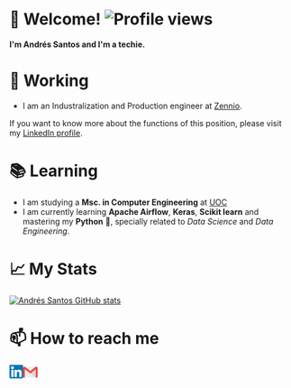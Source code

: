 # 👋 Welcome! ![Profile views](https://gpvc.arturio.dev/Asantz96)

**I'm Andrés Santos and I'm a techie.** 

# 🦾 Working
- I am an Industralization and Production engineer at [Zennio](https://www.zennio.com/). 

If you want to know more about the functions of this position, please visit my [LinkedIn profile](https://www.linkedin.com/in/andressantossanz/).

# 📚 Learning

- I am studying a **Msc. in Computer Engineering** at [UOC](https://studies.uoc.edu/en/study-at-the-uoc)
- I am currently learning **Apache Airflow**, **Keras**, **Scikit learn** and mastering my **Python** 🐍, specially related to *Data Science* and *Data Engineering*.

# 📈 My Stats
[![Andrés Santos GitHub stats](https://github-readme-stats.vercel.app/api?username=Asantz96)](https://github.com/anuraghazra/github-readme-stats)



# 📫 How to reach me
  <a href="https://www.linkedin.com/in/andressantossanz/">
    <img align="left" alt="Linkedin" width="24px" src="https://github.com/Asantz96/Asantz96/blob/master/resources/Linkedin.svg" />
  </a>
  
  <a href="mailto:santossanzandres@gmail.com">
    <img align="left" alt="Gmail" width="26px" src="https://github.com/Asantz96/Asantz96/blob/master/resources/Gmail.svg" />
  
